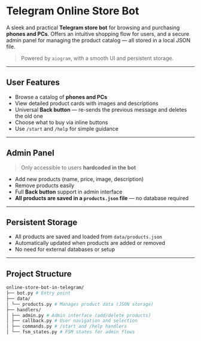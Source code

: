 # Telegram Online Store Bot

A sleek and practical **Telegram store bot** for browsing and purchasing **phones and PCs**. Offers an intuitive shopping flow for users, and a secure admin panel for managing the product catalog — all stored in a local JSON file.

> Powered by `aiogram`, with a smooth UI and persistent storage.

---

## User Features

- Browse a catalog of **phones and PCs**
- View detailed product cards with images and descriptions
- Universal **Back button** — re-sends the previous message and deletes the old one
- Choose what to buy via inline buttons
- Use `/start` and `/help` for simple guidance

---

## Admin Panel

> Only accessible to users **hardcoded in the bot**

- Add new products (name, price, image, description)
- Remove products easily
- Full **Back button** support in admin interface
- **All products are saved in a `products.json` file** — no database required

---

## Persistent Storage

- All products are saved and loaded from `data/products.json`
- Automatically updated when products are added or removed
- No need for external databases or setup

---

## Project Structure

```bash
online-store-bot-in-telegram/
├── bot.py # Entry point
├── data/
│ └── products.py # Manages product data (JSON storage)
├── handlers/
│ ├── admin.py # Admin interface (add/delete products)
│ ├── callback.py # User navigation and selection
│ ├── commands.py # /start and /help handlers
│ └── fsm_states.py # FSM states for admin flows
